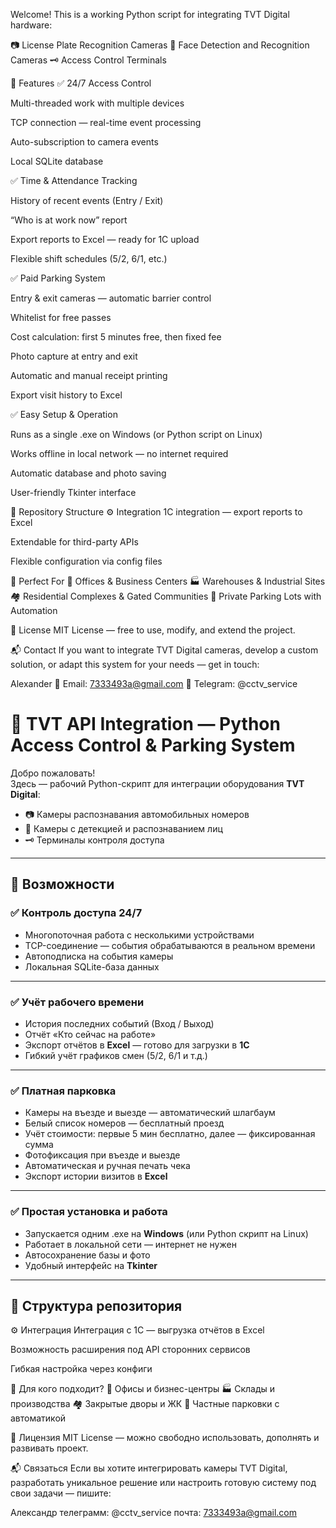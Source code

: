 Welcome!
This is a working Python script for integrating TVT Digital hardware:

📷 License Plate Recognition Cameras
🎥 Face Detection and Recognition Cameras
🗝 Access Control Terminals

🚀 Features
✅ 24/7 Access Control

Multi-threaded work with multiple devices

TCP connection — real-time event processing

Auto-subscription to camera events

Local SQLite database

✅ Time & Attendance Tracking

History of recent events (Entry / Exit)

“Who is at work now” report

Export reports to Excel — ready for 1C upload

Flexible shift schedules (5/2, 6/1, etc.)

✅ Paid Parking System

Entry & exit cameras — automatic barrier control

Whitelist for free passes

Cost calculation: first 5 minutes free, then fixed fee

Photo capture at entry and exit

Automatic and manual receipt printing

Export visit history to Excel

✅ Easy Setup & Operation

Runs as a single .exe on Windows (or Python script on Linux)

Works offline in local network — no internet required

Automatic database and photo saving

User-friendly Tkinter interface

📂 Repository Structure
⚙️ Integration
1C integration — export reports to Excel

Extendable for third-party APIs

Flexible configuration via config files

📣 Perfect For
🏢 Offices & Business Centers
🏭 Warehouses & Industrial Sites
🏘️ Residential Complexes & Gated Communities
🚧 Private Parking Lots with Automation

📜 License
MIT License — free to use, modify, and extend the project.

📬 Contact
If you want to integrate TVT Digital cameras, develop a custom solution, or adapt this system for your needs — get in touch:

Alexander
📧 Email: 7333493a@gmail.com
📱 Telegram: @cctv_service


# 📡 TVT API Integration — Python Access Control & Parking System

Добро пожаловать!  
Здесь — рабочий Python-скрипт для интеграции оборудования **TVT Digital**:
- 📷 Камеры распознавания автомобильных номеров
- 🎥 Камеры с детекцией и распознаванием лиц
- 🗝 Терминалы контроля доступа

---

## 🚀 Возможности

### ✅ Контроль доступа 24/7
- Многопоточная работа с несколькими устройствами
- TCP-соединение — события обрабатываются в реальном времени
- Автоподписка на события камеры
- Локальная SQLite-база данных

---

### ✅ Учёт рабочего времени
- История последних событий (Вход / Выход)
- Отчёт «Кто сейчас на работе»
- Экспорт отчётов в **Excel** — готово для загрузки в **1С**
- Гибкий учёт графиков смен (5/2, 6/1 и т.д.)

---

### ✅ Платная парковка
- Камеры на въезде и выезде — автоматический шлагбаум
- Белый список номеров — бесплатный проезд
- Учёт стоимости: первые 5 мин бесплатно, далее — фиксированная сумма
- Фотофиксация при въезде и выезде
- Автоматическая и ручная печать чека
- Экспорт истории визитов в **Excel**

---

### ✅ Простая установка и работа
- Запускается одним .exe на **Windows** (или Python скрипт на Linux)
- Работает в локальной сети — интернет не нужен
- Автосохранение базы и фото
- Удобный интерфейс на **Tkinter**

---

## 📂 Структура репозитория

⚙️ Интеграция
Интеграция с 1С — выгрузка отчётов в Excel

Возможность расширения под API сторонних сервисов

Гибкая настройка через конфиги

📣 Для кого подходит?
🏢 Офисы и бизнес-центры
🏭 Склады и производства
🏘️ Закрытые дворы и ЖК
🚧 Частные парковки с автоматикой

📜 Лицензия
MIT License — можно свободно использовать, дополнять и развивать проект.

📬 Связаться
Если вы хотите интегрировать камеры TVT Digital, разработать уникальное решение или настроить готовую систему под свои задачи — пишите:

Александр
телеграмм: @cctv_service
почта: 7333493a@gmail.com
